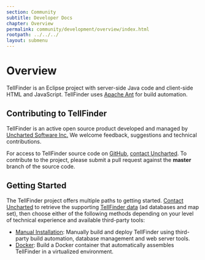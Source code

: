 ```yaml
---
section: Community
subtitle: Developer Docs
chapter: Overview
permalink: community/development/overview/index.html
rootpath: ../../../
layout: submenu
---
```


Overview
============

TellFinder is an Eclipse project with server-side Java code and client-side HTML and JavaScript. TellFinder uses [Apache Ant](http://ant.apache.org/) for build automation.

## Contributing to TellFinder ##

TellFinder is an active open source product developed and managed by [Uncharted Software Inc.](http://uncharted.software/) We welcome feedback, suggestions and technical contributions.

For access to TellFinder source code on [GitHub](https://github.com/), [contact Uncharted](../../../contact/). To contribute to the project, please submit a pull request against the **master** branch of the source code.

## Getting Started ##

The TellFinder project offers multiple paths to getting started. [Contact Uncharted](../../../contact/) to retrieve the supporting [TellFinder data](../data/) (ad databases and map set), then choose either of the following methods depending on your level of technical experience and available third-party tools:

- [Manual Installation](../install/): Manually build and deploy TellFinder using third-party build automation, database management and web server tools.
- [Docker](../docker/): Build a Docker container that automatically assembles TellFinder in a virtualized environment.